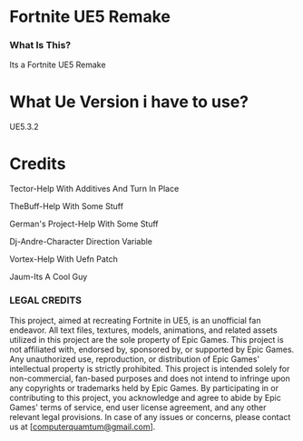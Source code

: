# Fortnite UE5 Remake
 
### What Is This?
Its a Fortnite UE5 Remake

# What Ue Version i have to use?
UE5.3.2


# Credits
Tector-Help With Additives And Turn In Place

TheBuff-Help With Some Stuff

German's Project-Help With Some Stuff

Dj-Andre-Character Direction Variable

Vortex-Help With Uefn Patch

Jaum-Its A Cool Guy


### LEGAL CREDITS 
This project, aimed at recreating Fortnite in UE5, is an unofficial fan endeavor. All text files, textures, models, animations, and related assets utilized in this project are the sole property of Epic Games. This project is not affiliated with, endorsed by, sponsored by, or supported by Epic Games. Any unauthorized use, reproduction, or distribution of Epic Games' intellectual property is strictly prohibited. This project is intended solely for non-commercial, fan-based purposes and does not intend to infringe upon any copyrights or trademarks held by Epic Games. By participating in or contributing to this project, you acknowledge and agree to abide by Epic Games' terms of service, end user license agreement, and any other relevant legal provisions. In case of any issues or concerns, please contact us at [computerquamtum@gmail.com].
